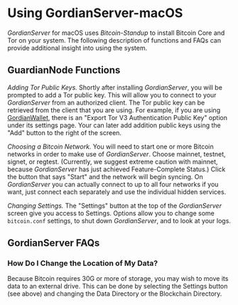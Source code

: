# Using GordianServer-macOS

*GordianServer* for macOS uses *Bitcoin-Standup* to install Bitcoin Core and Tor on your system. The following description of functions and FAQs can provide additional insight into using the system.

## GuardianNode Functions

*Adding Tor Public Keys.* Shortly after installing *GordianServer*, you will be prompted to add a Tor public key. This will allow you to connect to your *GordianServer* from an authorized client. The Tor public key can be retrieved from the client that you are using. For example, if you are using [GordianWallet](https://github.com/BlockchainCommons/GordianWallet-iOS), there is an "Export Tor V3 Authentication Public Key" option under its settings page. Your can later add addition public keys using the "Add" button to the right of the screen.

*Choosing a Bitcoin Network.* You will need to start one or more Bitcoin networks in order to make use of *GordianServer*. Choose mainnet, testnet, signet, or regtest. (Currently, we suggest extreme caution with mainnet, because *GordianServer* has just achieved Feature-Complete Status.) Click the button that says "Start" and the network will begin syncing. On *GordianServer* you can actually connect to up to all four networks if you want, just connect each separately and use the individual hidden services.

*Changing Settings.* The "Settings" button at the top of the *GordianServer* screen give you access to Settings. Options allow you to change some `bitcoin.conf` settings, to shut down *GordianServer*, and to look at your logs.

## GordianServer FAQs

### How Do I Change the Location of My Data?

Because Bitcoin requires 30G or more of storage, you may wish to move its data to an external drive. This can be done by selecting the Settings button (see above) and changing the Data Directory or the Blockchain Directory.
